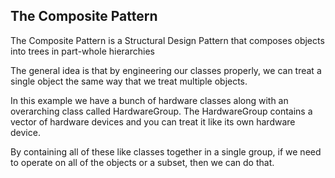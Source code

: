 ## The Composite Pattern

The Composite Pattern is a Structural Design Pattern that composes objects into trees in part-whole hierarchies

The general idea is that by engineering our classes properly, we can treat a single object the same way that we
treat multiple objects.

In this example we have a bunch of hardware classes along with an overarching class called HardwareGroup. The HardwareGroup
contains a vector of hardware devices and you can treat it like its own hardware device.

By containing all of these like classes together in a single group, if we need to operate on all of the objects or a subset,
then we can do that.
